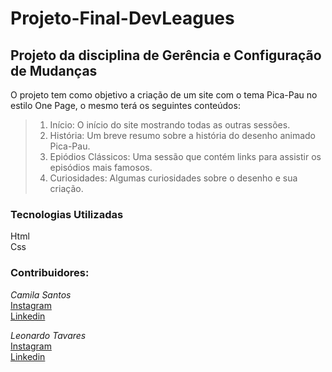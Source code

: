 # Projeto-Final-DevLeagues

## Projeto da disciplina de Gerência e Configuração de Mudanças 
O projeto tem como objetivo a criação de um site com o tema Pica-Pau no estilo One Page, o mesmo terá os seguintes conteúdos:
> 1. Início: O início do site mostrando todas as outras sessões.
> 2. História: Um breve resumo sobre a história do desenho animado Pica-Pau.
> 3. Epiódios Clássicos: Uma sessão que contém links para assistir os episódios mais famosos.
> 4. Curiosidades: Algumas curiosidades sobre o desenho e sua criação.

### Tecnologias Utilizadas
Html <br>
Css

### Contribuidores:
*Camila Santos* <br>
[Instagram](https://www.instagram.com/camyss_santos/) <br>
[Linkedin](https://www.linkedin.com/in/camila-santos-486b41253/?utm_source=share&utm_campaign=share_via&utm_content=profile&utm_medium=android_app) <br>

*Leonardo Tavares* <br>
[Instagram](https://www.instagram.com/leonardo_tavares/) <br>
[Linkedin](https://www.linkedin.com/in/leonardo-tavares-696240289/) <br>